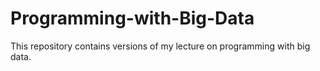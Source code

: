 # Programming-with-Big-Data

This repository contains versions of my lecture on programming with big data.
